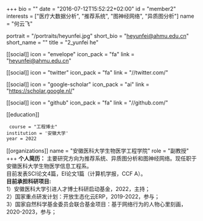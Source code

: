 +++
bio = ""
date = "2016-07-12T15:52:22+02:00"
id = "member2"
interests = ["医疗大数据分析", "推荐系统", "图神经网络", "异质图分析"]
name = "何云飞"

portrait = "/portraits/heyunfei.jpg"
short_bio = "heyunfei@ahmu.edu.cn"
short_name = ""
title = "2_yunfei he"

[[social]]
    icon = "envelope"
    icon_pack = "fa"
    link = "heyunfei@ahmu.edu.cn"

[[social]]
    icon = "twitter"
    icon_pack = "fa"
    link = "//twitter.com/"

[[social]]
    icon = "google-scholar"
    icon_pack = "ai"
    link = "https://scholar.google.nl/"

[[social]]
    icon = "github"
    icon_pack = "fa"
    link = "//github.com/"

[[education]]
    
     course = "工程博士"
    institution = '安徽大学'
    year = 2022

[[organizations]]
    name = "安徽医科大学生物医学工程学院"
    role = "副教授"
+++
**个人简历：** 
主要研究方向为推荐系统、异质图分析和图神经网络。现任职于安徽医科大学生物医学信息工程系。    
目前发表SCI论文4篇，EI论文1篇（计算机学报，CCF A）。  
**目前承担科研项目:**    
1）安徽医科大学引进人才博士科研启动基金，2022，主持；    
2）国家重点研发计划：开放生态化云ERP，2019-2022，参与；    
3）国家自然科学基金委员会联合基金项目：基于网络行为的人物心里刻画，2020-2023，参与；    